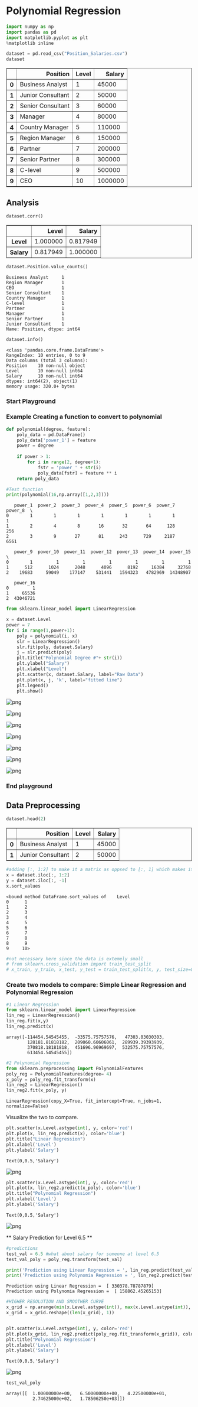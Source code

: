 
# Polynomial Regression


```python
import numpy as np
import pandas as pd
import matplotlib.pyplot as plt
%matplotlib inline
```


```python
dataset = pd.read_csv("Position_Salaries.csv")
dataset
```




<div>
<style>
    .dataframe thead tr:only-child th {
        text-align: right;
    }

    .dataframe thead th {
        text-align: left;
    }

    .dataframe tbody tr th {
        vertical-align: top;
    }
</style>
<table border="1" class="dataframe">
  <thead>
    <tr style="text-align: right;">
      <th></th>
      <th>Position</th>
      <th>Level</th>
      <th>Salary</th>
    </tr>
  </thead>
  <tbody>
    <tr>
      <th>0</th>
      <td>Business Analyst</td>
      <td>1</td>
      <td>45000</td>
    </tr>
    <tr>
      <th>1</th>
      <td>Junior Consultant</td>
      <td>2</td>
      <td>50000</td>
    </tr>
    <tr>
      <th>2</th>
      <td>Senior Consultant</td>
      <td>3</td>
      <td>60000</td>
    </tr>
    <tr>
      <th>3</th>
      <td>Manager</td>
      <td>4</td>
      <td>80000</td>
    </tr>
    <tr>
      <th>4</th>
      <td>Country Manager</td>
      <td>5</td>
      <td>110000</td>
    </tr>
    <tr>
      <th>5</th>
      <td>Region Manager</td>
      <td>6</td>
      <td>150000</td>
    </tr>
    <tr>
      <th>6</th>
      <td>Partner</td>
      <td>7</td>
      <td>200000</td>
    </tr>
    <tr>
      <th>7</th>
      <td>Senior Partner</td>
      <td>8</td>
      <td>300000</td>
    </tr>
    <tr>
      <th>8</th>
      <td>C-level</td>
      <td>9</td>
      <td>500000</td>
    </tr>
    <tr>
      <th>9</th>
      <td>CEO</td>
      <td>10</td>
      <td>1000000</td>
    </tr>
  </tbody>
</table>
</div>



## Analysis 


```python
dataset.corr()
```




<div>
<style>
    .dataframe thead tr:only-child th {
        text-align: right;
    }

    .dataframe thead th {
        text-align: left;
    }

    .dataframe tbody tr th {
        vertical-align: top;
    }
</style>
<table border="1" class="dataframe">
  <thead>
    <tr style="text-align: right;">
      <th></th>
      <th>Level</th>
      <th>Salary</th>
    </tr>
  </thead>
  <tbody>
    <tr>
      <th>Level</th>
      <td>1.000000</td>
      <td>0.817949</td>
    </tr>
    <tr>
      <th>Salary</th>
      <td>0.817949</td>
      <td>1.000000</td>
    </tr>
  </tbody>
</table>
</div>




```python
dataset.Position.value_counts()
```




    Business Analyst     1
    Region Manager       1
    CEO                  1
    Senior Consultant    1
    Country Manager      1
    C-level              1
    Partner              1
    Manager              1
    Senior Partner       1
    Junior Consultant    1
    Name: Position, dtype: int64




```python
dataset.info()
```

    <class 'pandas.core.frame.DataFrame'>
    RangeIndex: 10 entries, 0 to 9
    Data columns (total 3 columns):
    Position    10 non-null object
    Level       10 non-null int64
    Salary      10 non-null int64
    dtypes: int64(2), object(1)
    memory usage: 320.0+ bytes


<div class="alert alert-block alert-info">
<h3> Start Playground </h3>
</div>

### Example Creating a function to convert to polynomial


```python
def polynomial(degree, feature):
    poly_data = pd.DataFrame()
    poly_data['power_1'] = feature
    power = degree
    
    if power > 1:
        for i in range(2, degree+1):
            fstr = 'power_' + str(i)
            poly_data[fstr] = feature ** i
    return poly_data
```


```python
#Test function
print(polynomial(16,np.array([1,2,3])))
```

       power_1  power_2  power_3  power_4  power_5  power_6  power_7  power_8  \
    0        1        1        1        1        1        1        1        1   
    1        2        4        8       16       32       64      128      256   
    2        3        9       27       81      243      729     2187     6561   
    
       power_9  power_10  power_11  power_12  power_13  power_14  power_15  \
    0        1         1         1         1         1         1         1   
    1      512      1024      2048      4096      8192     16384     32768   
    2    19683     59049    177147    531441   1594323   4782969  14348907   
    
       power_16  
    0         1  
    1     65536  
    2  43046721  



```python
from sklearn.linear_model import LinearRegression
```


```python
x = dataset.Level
power = 7
for i in range(1,power+1):
    poly = polynomial(i, x)
    slr = LinearRegression()
    slr.fit(poly, dataset.Salary)
    j = slr.predict(poly)
    plt.title("Polynomial Degree #"+ str(i))
    plt.ylabel("Salary")
    plt.xlabel("Level")
    plt.scatter(x, dataset.Salary, label="Raw Data")
    plt.plot(x, j, 'k', label="fitted line")
    plt.legend()
    plt.show()
```


![png](Polynomial_Regression_files/Polynomial_Regression_12_0.png)



![png](Polynomial_Regression_files/Polynomial_Regression_12_1.png)



![png](Polynomial_Regression_files/Polynomial_Regression_12_2.png)



![png](Polynomial_Regression_files/Polynomial_Regression_12_3.png)



![png](Polynomial_Regression_files/Polynomial_Regression_12_4.png)



![png](Polynomial_Regression_files/Polynomial_Regression_12_5.png)



![png](Polynomial_Regression_files/Polynomial_Regression_12_6.png)


<div class="alert alert-block alert-info">
<h3> End playground </h3>
</div>


## Data Preprocessing


```python
dataset.head(2)
```




<div>
<style>
    .dataframe thead tr:only-child th {
        text-align: right;
    }

    .dataframe thead th {
        text-align: left;
    }

    .dataframe tbody tr th {
        vertical-align: top;
    }
</style>
<table border="1" class="dataframe">
  <thead>
    <tr style="text-align: right;">
      <th></th>
      <th>Position</th>
      <th>Level</th>
      <th>Salary</th>
    </tr>
  </thead>
  <tbody>
    <tr>
      <th>0</th>
      <td>Business Analyst</td>
      <td>1</td>
      <td>45000</td>
    </tr>
    <tr>
      <th>1</th>
      <td>Junior Consultant</td>
      <td>2</td>
      <td>50000</td>
    </tr>
  </tbody>
</table>
</div>




```python
#adding [:, 1:2] to make it a matrix as oppsed to [:, 1] which makes it only a vector
x = dataset.iloc[:, 1:2] 
y = dataset.iloc[:, -1]
x.sort_values
```




    <bound method DataFrame.sort_values of    Level
    0      1
    1      2
    2      3
    3      4
    4      5
    5      6
    6      7
    7      8
    8      9
    9     10>




```python
#not necessary here since the data is extemely small 
# from sklearn.cross_validation import train_test_split
# x_train, y_train, x_test, y_test = train_test_split(x, y, test_size=0.2, random_state = 0)
```

### Create two models to compare: Simple Linear Regression and Polynomial Regression


```python
#1 Linear Regression
from sklearn.linear_model import LinearRegression
lin_reg = LinearRegression()
lin_reg.fit(x,y)
lin_reg.predict(x)
```




    array([-114454.54545455,  -33575.75757576,   47303.03030303,
            128181.81818182,  209060.60606061,  289939.39393939,
            370818.18181818,  451696.96969697,  532575.75757576,
            613454.54545455])




```python
#2 Polynomial Regression
from sklearn.preprocessing import PolynomialFeatures
poly_reg = PolynomialFeatures(degree= 4)
x_poly = poly_reg.fit_transform(x)
lin_reg2 = LinearRegression()
lin_reg2.fit(x_poly, y)
```




    LinearRegression(copy_X=True, fit_intercept=True, n_jobs=1, normalize=False)



Visualize the two to compare.


```python
plt.scatter(x.Level.astype(int), y, color='red')
plt.plot(x, lin_reg.predict(x), color='blue')
plt.title("Linear Regression")
plt.xlabel('Level')
plt.ylabel('Salary')
```




    Text(0,0.5,'Salary')




![png](Polynomial_Regression_files/Polynomial_Regression_22_1.png)



```python
plt.scatter(x.Level.astype(int), y, color='red')
plt.plot(x, lin_reg2.predict(x_poly), color='blue')
plt.title("Polynomial Regression")
plt.xlabel('Level')
plt.ylabel('Salary')
```




    Text(0,0.5,'Salary')




![png](Polynomial_Regression_files/Polynomial_Regression_23_1.png)


** Salary Prediction for Level 6.5 **


```python
#predictions
test_val = 6.5 #what about salary for someone at level 6.5
test_val_poly = poly_reg.transform(test_val)

print('Prediction using Linear Regression = ', lin_reg.predict(test_val))
print('Prediction using Polynomia Regression = ', lin_reg2.predict(test_val_poly))
```

    Prediction using Linear Regression =  [ 330378.78787879]
    Prediction using Polynomia Regression =  [ 158862.45265153]



```python
#HIGHER RESOLUTION AND SMOOTHER CURVE
x_grid = np.arange(min(x.Level.astype(int)), max(x.Level.astype(int)), 0.1)
x_grid = x_grid.reshape((len(x_grid), 1))


plt.scatter(x.Level.astype(int), y, color='red')
plt.plot(x_grid, lin_reg2.predict(poly_reg.fit_transform(x_grid)), color='blue')
plt.title("Polynomial Regression")
plt.xlabel('Level')
plt.ylabel('Salary')
```




    Text(0,0.5,'Salary')




![png](Polynomial%20Regression_files/Polynomial%20Regression_26_1.png)



```python
test_val_poly
```



    array([[  1.00000000e+00,   6.50000000e+00,   4.22500000e+01,
              2.74625000e+02,   1.78506250e+03]])


